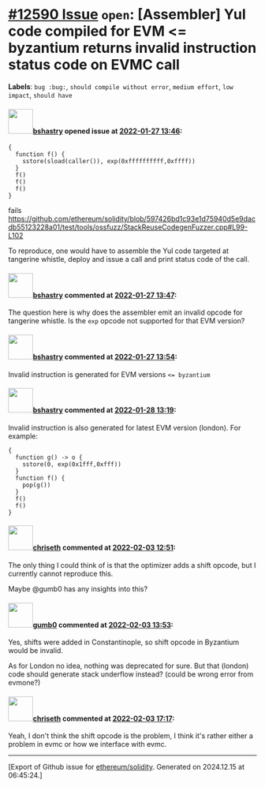 # [\#12590 Issue](https://github.com/ethereum/solidity/issues/12590) `open`: [Assembler] Yul code compiled for EVM <= byzantium returns invalid instruction status code on EVMC call
**Labels**: `bug :bug:`, `should compile without error`, `medium effort`, `low impact`, `should have`


#### <img src="https://avatars.githubusercontent.com/u/2388185?v=4" width="50">[bshastry](https://github.com/bshastry) opened issue at [2022-01-27 13:46](https://github.com/ethereum/solidity/issues/12590):

```
{
  function f() {
    sstore(sload(caller()), exp(0xffffffffff,0xffff))
  }
  f()
  f()
  f()
}
```

fails https://github.com/ethereum/solidity/blob/597426bd1c93e1d75940d5e9dacdb55123228a01/test/tools/ossfuzz/StackReuseCodegenFuzzer.cpp#L99-L102

To reproduce, one would have to assemble the Yul code targeted at tangerine whistle, deploy and issue a call and print status code of the call.

#### <img src="https://avatars.githubusercontent.com/u/2388185?v=4" width="50">[bshastry](https://github.com/bshastry) commented at [2022-01-27 13:47](https://github.com/ethereum/solidity/issues/12590#issuecomment-1023227960):

The question here is why does the assembler emit an invalid opcode for tangerine whistle. Is the `exp` opcode not supported for that EVM version?

#### <img src="https://avatars.githubusercontent.com/u/2388185?v=4" width="50">[bshastry](https://github.com/bshastry) commented at [2022-01-27 13:54](https://github.com/ethereum/solidity/issues/12590#issuecomment-1023233758):

Invalid instruction is generated for EVM versions `<= byzantium`

#### <img src="https://avatars.githubusercontent.com/u/2388185?v=4" width="50">[bshastry](https://github.com/bshastry) commented at [2022-01-28 13:19](https://github.com/ethereum/solidity/issues/12590#issuecomment-1024218192):

Invalid instruction is also generated for latest EVM version (london). For example:

```
{
  function g() -> o {
    sstore(0, exp(0x1fff,0xfff))
  }
  function f() {
    pop(g())
  }
  f()
  f()
}
```

#### <img src="https://avatars.githubusercontent.com/u/9073706?v=4" width="50">[chriseth](https://github.com/chriseth) commented at [2022-02-03 12:51](https://github.com/ethereum/solidity/issues/12590#issuecomment-1028957809):

The only thing I could think of is that the optimizer adds a shift opcode, but I currently cannot reproduce this.

Maybe @gumb0 has any insights into this?

#### <img src="https://avatars.githubusercontent.com/u/1863135?u=ef25c7bac8c1bf76e9b6dee0f43e44ee51980d1c&v=4" width="50">[gumb0](https://github.com/gumb0) commented at [2022-02-03 13:53](https://github.com/ethereum/solidity/issues/12590#issuecomment-1029013349):

Yes, shifts were added in Constantinople, so shift opcode in Byzantium would be invalid.

As for London no idea, nothing was deprecated for sure.
But that (london) code should generate stack underflow instead? (could be wrong error from evmone?)

#### <img src="https://avatars.githubusercontent.com/u/9073706?v=4" width="50">[chriseth](https://github.com/chriseth) commented at [2022-02-03 17:17](https://github.com/ethereum/solidity/issues/12590#issuecomment-1029216234):

Yeah, I don't think the shift opcode is the problem, I think it's rather either a problem in evmc or how we interface with evmc.


-------------------------------------------------------------------------------



[Export of Github issue for [ethereum/solidity](https://github.com/ethereum/solidity). Generated on 2024.12.15 at 06:45:24.]

